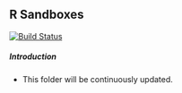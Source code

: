 R Sandboxes
--------
[![Build Status](https://travis-ci.org/eduardomioto/r-sandbox.svg?branch=master)](https://travis-ci.org/eduardomioto/r-sandbox)

##### Introduction
- This folder will be continuously updated.
